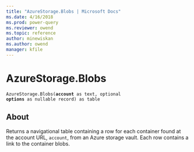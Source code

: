 ```yaml
---
title: "AzureStorage.Blobs | Microsoft Docs"
ms.date: 4/16/2018
ms.prod: power-query
ms.reviewer: owend
ms.topic: reference
author: minewiskan
ms.author: owend
manager: kfile
---
```

# AzureStorage.Blobs
<code>AzureStorage.Blobs(<b>account</b> as text, optional <b>options</b> as nullable record) as table</code>
  
## About  

Returns a navigational table containing a row for each container found at the account URL, <code>account</code>, from an Azure storage vault. Each row contains a link to the container blobs.
  
